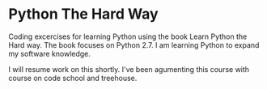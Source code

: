 # Python The Hard Way

Coding excercises for learning Python using the book Learn Python the Hard way.
The book focuses on Python 2.7. I am learning Python to expand my software knowledge.

I will resume work on this shortly. I've been agumenting this course with course on code school and treehouse.
